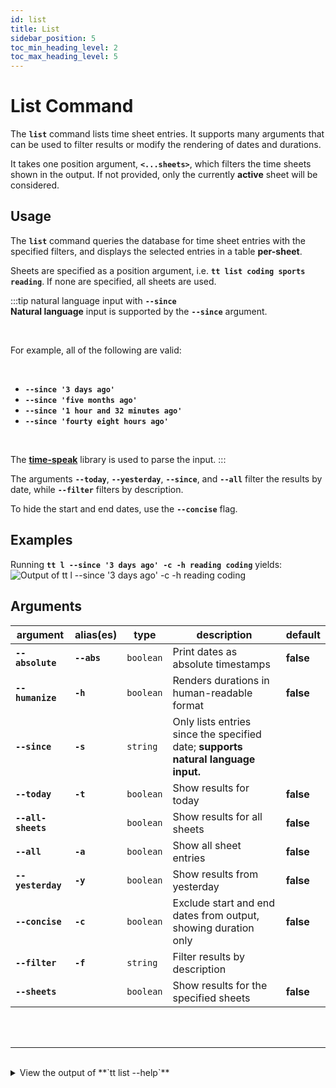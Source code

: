 ```yaml
---
id: list
title: List
sidebar_position: 5
toc_min_heading_level: 2
toc_max_heading_level: 5
---
```


# List Command

The **`list`** command lists time sheet entries. It supports many arguments
that can be used to filter results or modify the rendering of dates and
durations.

It takes one position argument, **`<...sheets>`**, which filters the
time sheets shown in the output. If not provided, only the currently **active**
sheet will be considered.

## Usage

The **`list`** command queries the database for time sheet entries with the
specified filters, and displays the selected entries in a table **per-sheet**.

Sheets are specified as a position argument, i.e. **`tt list coding sports
reading`**. If none are specified, all sheets are used.

:::tip natural language input with **`--since`**
<br />
**Natural language** input is supported by the **`--since`** argument.

<br />

For example,
all of the following are valid:

<br />

- **`--since '3 days ago'`**
- **`--since 'five months ago'`**
- **`--since '1 hour and 32 minutes ago'`**
- **`--since 'fourty eight hours ago'`**

<br />

The [**time-speak**][time-speak-url] library is used to parse the input.
:::

The arguments **`--today`**, **`--yesterday`**, **`--since`**, and **`--all`**
filter the results by date, while **`--filter`** filters by description.

To hide the start and end dates, use the **`--concise`** flag.

## Examples 

Running **`tt l --since '3 days ago' -c -h reading coding`**
yields:
![Output of `tt l --since '3 days ago' -c -h reading coding`](/img/terminal_screenshots/tt_now.svg)

## Arguments

| argument | alias(es) | type | description | default |
| ---- | --------- | ---- | ----------- | ------- |
| **`--absolute`** | **`--abs`** | `boolean` | Print dates as absolute timestamps | **false** |
| **`--humanize`** | **`-h`** | `boolean` | Renders durations in human-readable format | **false** |
| **`--since`** | **`-s`** | `string` | Only lists entries since the specified date; **supports natural language input.** | |
| **`--today`** | **`-t`** | `boolean` | Show results for today | **false** |
| **`--all-sheets`** | | `boolean` | Show results for all sheets | **false** |
| **`--all`** | **`-a`** | `boolean` | Show all sheet entries | **false** |
| **`--yesterday`** | **`-y`** | `boolean` | Show results from yesterday | **false** |
| **`--concise`** | **`-c`** | `boolean` | Exclude start and end dates from output, showing duration only | **false** |
| **`--filter`** | **`-f`** | `string` | Filter results by description | |
| **`--sheets`** | | `boolean` | Show results for the specified sheets | **false** |

<br />
<br />

***

<br />

<details>
  <summary>
    View the output of **`tt list --help`**
  </summary>
  <div>
    ```text
    List all time sheet entries

    Options:
          --version          Show version number                           [boolean]
          --absolute, --abs  Print dates as absolute timestamps            [boolean]
      -h, --humanize         Print the total duration in human-readable format
                                                                           [boolean]
      -s, --since            Only list entries since the specified date     [string]
      -t, --today            Show results for today                        [boolean]
          --all-sheets       Show results for all sheets                   [boolean]
      -a, --all              Show all sheet entries                        [boolean]
      -y, --yesterday        Show results from yesterday                   [boolean]
      -c, --concise          Exclude start and end dates from output, showing
                             duration only                                 [boolean]
      -f, --filter           Filter results by description                  [string]
          --help             Show help                                     [boolean]
          --sheets           Show results for the specified sheets
          [array] [choices: "track-time-cli", "cst", "misc", "time-speak", "gaming",
                  "blog", "node-ts-lib-template", "track-time-cli-ui", "to-numbers",
                    "study-crew", "mk-ui", "job-hunt", "global-gigs", "xf-bash-lib",
      "vim-snippets", "dotfiles", "datsusara-blog", "http-server-md", "nvim-config",
                "general-coding", "apartment-hunt", "elflog", "track-time-cli-docs"]
    ```

  </div>
</details>

[time-speak-url]: https://github.com/f3rno64/time-speak
